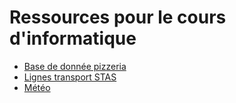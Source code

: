 # Ressources pour le cours d'informatique

- [Base de donnée pizzeria](bdd/pizza.sqlite)
- [Lignes transport STAS](bdd/lignes_STAS.sqlite)
- [Météo](bdd/meteo.sqlite)

